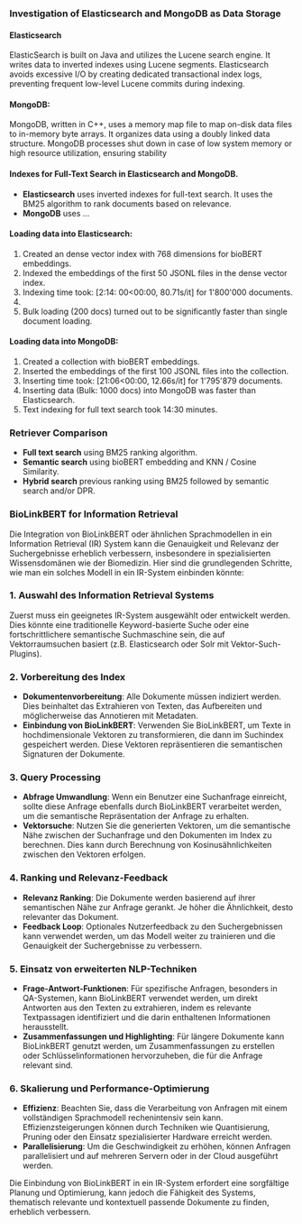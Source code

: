 ### Investigation of Elasticsearch and MongoDB as Data Storage

#### Elasticsearch 
ElasticSearch is built on Java and utilizes the Lucene search engine. It writes data to inverted indexes using Lucene segments. 
Elasticsearch avoids excessive I/O by creating dedicated transactional index logs, preventing frequent low-level Lucene commits during indexing.

#### MongoDB:
MongoDB, written in C++, uses a memory map file to map on-disk data files to in-memory byte arrays. 
It organizes data using a doubly linked data structure. MongoDB processes shut down in case of low system memory or high resource utilization, ensuring stability

#### Indexes for Full-Text Search in Elasticsearch and MongoDB.

- **Elasticsearch** uses inverted indexes for full-text search. It uses the BM25 algorithm to rank documents based on relevance.
- **MongoDB** uses ...

#### Loading data into Elasticsearch:
1. Created an dense vector index with 768 dimensions for bioBERT embeddings.
2. Indexed the embeddings of the first 50 JSONL files in the dense vector index.
3. Indexing time took: [2:14: 00<00:00, 80.71s/it] for 1'800'000 documents.
4. 
5. Bulk loading (200 docs) turned out to be significantly faster than single document loading.

#### Loading data into MongoDB:
1. Created a collection with bioBERT embeddings.
2. Inserted the embeddings of the first 100 JSONL files into the collection.
3. Inserting time took: [21:06<00:00, 12.66s/it] for 1'795'879 documents.
4. Inserting data (Bulk: 1000 docs) into MongoDB was faster than Elasticsearch.
5. Text indexing for full text search took 14:30 minutes. 

### Retriever Comparison

- **Full text search** using BM25 ranking algorithm.
- **Semantic search** using bioBERT embedding and KNN / Cosine Similarity.
- **Hybrid search** previous ranking using BM25 followed by semantic search and/or DPR.

### BioLinkBERT for Information Retrieval

Die Integration von BioLinkBERT oder ähnlichen Sprachmodellen in ein Information Retrieval (IR) System kann die Genauigkeit und Relevanz der Suchergebnisse erheblich verbessern, insbesondere in spezialisierten Wissensdomänen wie der Biomedizin. Hier sind die grundlegenden Schritte, wie man ein solches Modell in ein IR-System einbinden könnte:

### 1. Auswahl des Information Retrieval Systems
Zuerst muss ein geeignetes IR-System ausgewählt oder entwickelt werden. Dies könnte eine traditionelle Keyword-basierte Suche oder eine fortschrittlichere semantische Suchmaschine sein, die auf Vektorraumsuchen basiert (z.B. Elasticsearch oder Solr mit Vektor-Such-Plugins).

### 2. Vorbereitung des Index
- **Dokumentenvorbereitung**: Alle Dokumente müssen indiziert werden. Dies beinhaltet das Extrahieren von Texten, das Aufbereiten und möglicherweise das Annotieren mit Metadaten.
- **Einbindung von BioLinkBERT**: Verwenden Sie BioLinkBERT, um Texte in hochdimensionale Vektoren zu transformieren, die dann im Suchindex gespeichert werden. Diese Vektoren repräsentieren die semantischen Signaturen der Dokumente.

### 3. Query Processing
- **Abfrage Umwandlung**: Wenn ein Benutzer eine Suchanfrage einreicht, sollte diese Anfrage ebenfalls durch BioLinkBERT verarbeitet werden, um die semantische Repräsentation der Anfrage zu erhalten.
- **Vektorsuche**: Nutzen Sie die generierten Vektoren, um die semantische Nähe zwischen der Suchanfrage und den Dokumenten im Index zu berechnen. Dies kann durch Berechnung von Kosinusähnlichkeiten zwischen den Vektoren erfolgen.

### 4. Ranking und Relevanz-Feedback
- **Relevanz Ranking**: Die Dokumente werden basierend auf ihrer semantischen Nähe zur Anfrage gerankt. Je höher die Ähnlichkeit, desto relevanter das Dokument.
- **Feedback Loop**: Optionales Nutzerfeedback zu den Suchergebnissen kann verwendet werden, um das Modell weiter zu trainieren und die Genauigkeit der Suchergebnisse zu verbessern.

### 5. Einsatz von erweiterten NLP-Techniken
- **Frage-Antwort-Funktionen**: Für spezifische Anfragen, besonders in QA-Systemen, kann BioLinkBERT verwendet werden, um direkt Antworten aus den Texten zu extrahieren, indem es relevante Textpassagen identifiziert und die darin enthaltenen Informationen herausstellt.
- **Zusammenfassungen und Highlighting**: Für längere Dokumente kann BioLinkBERT genutzt werden, um Zusammenfassungen zu erstellen oder Schlüsselinformationen hervorzuheben, die für die Anfrage relevant sind.

### 6. Skalierung und Performance-Optimierung
- **Effizienz**: Beachten Sie, dass die Verarbeitung von Anfragen mit einem vollständigen Sprachmodell rechenintensiv sein kann. Effizienzsteigerungen können durch Techniken wie Quantisierung, Pruning oder den Einsatz spezialisierter Hardware erreicht werden.
- **Parallelisierung**: Um die Geschwindigkeit zu erhöhen, können Anfragen parallelisiert und auf mehreren Servern oder in der Cloud ausgeführt werden.

Die Einbindung von BioLinkBERT in ein IR-System erfordert eine sorgfältige Planung und Optimierung, kann jedoch die Fähigkeit des Systems, thematisch relevante und kontextuell passende Dokumente zu finden, erheblich verbessern.